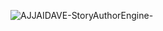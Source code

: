 ![AJJAIDAVE-StoryAuthorEngine-](https://github.com/StateDocuments/BottleCaps/blob/master/EgIP27aXgAAUsVn.jpg)
